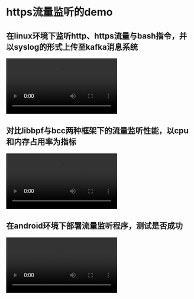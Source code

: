 # https流量监听的demo
##  在linux环境下监听http、https流量与bash指令，并以syslog的形式上传至kafka消息系统
<video src="Video/Monitor.mp4"></video>
## 对比libbpf与bcc两种框架下的流量监听性能，以cpu和内存占用率为指标
<video src="Video/MonitorDiff.mp4"></video>
## 在android环境下部署流量监听程序，测试是否成功
<video src="Video/MonitorAndroid.mp4"></video>
